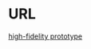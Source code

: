 # URL

[high-fidelity prototype](https://projects.invisionapp.com/prototype/ck79ncabu007awo01xud02os2/play)


